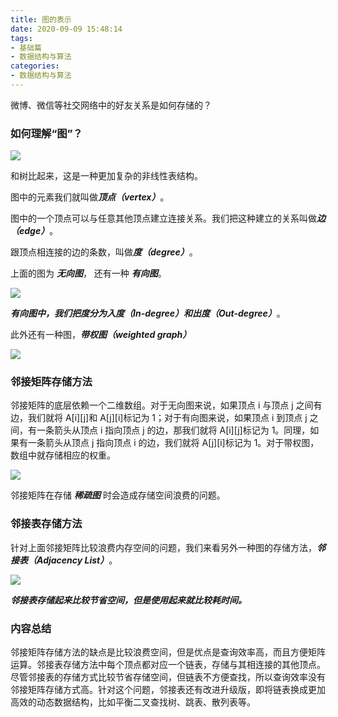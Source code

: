 ```yaml
---
title: 图的表示
date: 2020-09-09 15:48:14
tags:
- 基础篇
- 数据结构与算法
categories:
- 数据结构与算法
---
```


微博、微信等社交网络中的好友关系是如何存储的？

<!-- more -->

### 如何理解“图”？

![](df85dc345a9726cab0338e68982fd1af.jpg)

和树比起来，这是一种更加复杂的非线性表结构。

图中的元素我们就叫做***顶点（vertex）***。

图中的一个顶点可以与任意其他顶点建立连接关系。我们把这种建立的关系叫做***边（edge）***。

跟顶点相连接的边的条数，叫做***度（degree）***。

上面的图为 ***无向图***， 还有一种 ***有向图***。

![](c31759a37d8a8719841f347bd479b796.jpg)

***有向图中，我们把度分为入度（In-degree）和出度（Out-degree）***。

此外还有一种图，***带权图（weighted graph）***

![](55d7e4806dc47950ae098d959b03ace8.jpg)

### 邻接矩阵存储方法

邻接矩阵的底层依赖一个二维数组。对于无向图来说，如果顶点 i 与顶点 j 之间有边，我们就将 A[i][j]和 A[j][i]标记为 1；对于有向图来说，如果顶点 i 到顶点 j 之间，有一条箭头从顶点 i 指向顶点 j 的边，那我们就将 A[i][j]标记为 1。同理，如果有一条箭头从顶点 j 指向顶点 i 的边，我们就将 A[j][i]标记为 1。对于带权图，数组中就存储相应的权重。

![](625e7493b5470e774b5aa91fb4fdb9d2.jpg)

邻接矩阵在存储 ***稀疏图*** 时会造成存储空间浪费的问题。

### 邻接表存储方法

针对上面邻接矩阵比较浪费内存空间的问题，我们来看另外一种图的存储方法，***邻接表（Adjacency List）***。

![](039bc254b97bd11670cdc4bf2a8e1394.jpg)

***邻接表存储起来比较节省空间，但是使用起来就比较耗时间。***

### 内容总结

邻接矩阵存储方法的缺点是比较浪费空间，但是优点是查询效率高，而且方便矩阵运算。邻接表存储方法中每个顶点都对应一个链表，存储与其相连接的其他顶点。尽管邻接表的存储方式比较节省存储空间，但链表不方便查找，所以查询效率没有邻接矩阵存储方式高。针对这个问题，邻接表还有改进升级版，即将链表换成更加高效的动态数据结构，比如平衡二叉查找树、跳表、散列表等。

